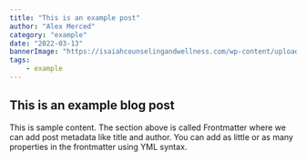 ```yaml
---
title: "This is an example post"
author: "Alex Merced"
category: "example"
date: "2022-03-13"
bannerImage: "https://isaiahcounselingandwellness.com/wp-content/uploads/2018/06/Tryzens-Blog-Page-Banner.jpg"
tags:
    - example
---
```


## This is an example blog post

This is sample content. The section above is called Frontmatter where we can add post metadata like title and author. You can add as little or as many properties in the frontmatter using YML syntax.